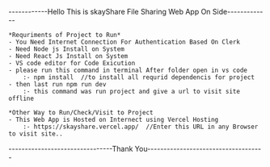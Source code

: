 

------------Hello This is skayShare File Sharing Web App On Side-------------

    *Requriments of Project to Run*
    - You Need Internet Connection For Authentication Based On Clerk
    - Need Node js Install on System
    - Need React Js Install on System
    - VS code editor for Code Exicution
    - please run this command in terminal After folder open in vs code
        :- npm install  //to install all requrid dependencis for project
    - then last run npm run dev
        :- this command was run project and give a url to visit site offline

    *Other Way to Run/Check/Visit to Project
    - This Web App is Hosted on Internect using Vercel Hosting
        :- https://skayshare.vercel.app/  //Enter this URL in any Browser to visit site..


--------------------------------Thank You------------------------------------ 
